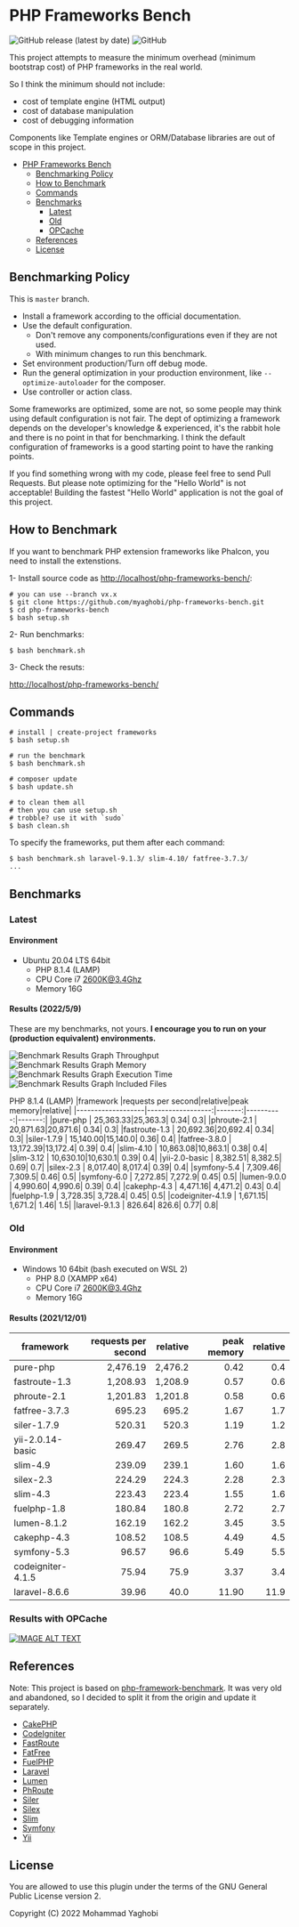 # PHP Frameworks Bench
![GitHub release (latest by date)](https://img.shields.io/github/v/release/myaghobi/PHP-Frameworks-Bench?color=purpol) ![GitHub](https://img.shields.io/github/license/myaghobi/PHP-Frameworks-Bench?color=green)

This project attempts to measure the minimum overhead (minimum bootstrap cost) of PHP frameworks in the real world.

So I think the minimum should not include:

* cost of template engine (HTML output)
* cost of database manipulation
* cost of debugging information

Components like Template engines or ORM/Database libraries are out of scope in this project.


- [PHP Frameworks Bench](#php-frameworks-bench)
  - [Benchmarking Policy](#benchmarking-policy)
  - [How to Benchmark](#how-to-benchmark)
  - [Commands](#commands)
  - [Benchmarks](#benchmarks)
    - [Latest](#latest)
    - [Old](#old)
    - [OPCache](#results-with-opcache)
  - [References](#references)
  - [License](#license)



## Benchmarking Policy

This is `master` branch.

* Install a framework according to the official documentation.
* Use the default configuration.
  * Don't remove any components/configurations even if they are not used.
  * With minimum changes to run this benchmark.
* Set environment production/Turn off debug mode.
* Run the general optimization in your production environment, like `--optimize-autoloader` for the composer.
* Use controller or action class.

Some frameworks are optimized, some are not, so some people may think using default configuration is not fair. The dept of optimizing a framework depends on the developer's knowledge & experienced, it's the rabbit hole and there is no point in that for benchmarking. I think the default configuration of frameworks is a good starting point to have the ranking points.

If you find something wrong with my code, please feel free to send Pull Requests. But please note optimizing for the "Hello World" is not acceptable! Building the fastest "Hello World" application is not the goal of this project.


## How to Benchmark

If you want to benchmark PHP extension frameworks like Phalcon, you need to install the extenstions.

1- Install source code as <http://localhost/php-frameworks-bench/>:

```
# you can use --branch vx.x
$ git clone https://github.com/myaghobi/php-frameworks-bench.git
$ cd php-frameworks-bench
$ bash setup.sh
```

2- Run benchmarks:

```
$ bash benchmark.sh
```

3- Check the resuts:

<http://localhost/php-frameworks-bench/>

## Commands

```
# install | create-project frameworks
$ bash setup.sh

# run the benchmark
$ bash benchmark.sh

# composer update
$ bash update.sh

# to clean them all
# then you can use setup.sh 
# trobble? use it with `sudo`
$ bash clean.sh
```

To specify the frameworks, put them after each command:

```
$ bash benchmark.sh laravel-9.1.3/ slim-4.10/ fatfree-3.7.3/
...
```


## Benchmarks

### Latest

#### Environment

* Ubuntu 20.04 LTS 64bit
  * PHP 8.1.4 (LAMP)
  * CPU Core i7 2600K@3.4Ghz
  * Memory 16G 


#### Results (2022/5/9)

These are my benchmarks, not yours. **I encourage you to run on your (production equivalent) environments.**

![Benchmark Results Graph Throughput](screenshots/php-frameworks-bench-throughput.png)
![Benchmark Results Graph Memory](screenshots/php-frameworks-bench-memory.png)
![Benchmark Results Graph Execution Time](screenshots/php-frameworks-bench-exectime.png)
![Benchmark Results Graph Included Files](screenshots/php-frameworks-bench-includedfiles.png)

PHP 8.1.4 (LAMP)
|framework          |requests per second|relative|peak memory|relative|
|-------------------|------------------:|-------:|----------:|-------:|
|pure-php           |          25,363.33|25,363.3|       0.34|     0.3|
|phroute-2.1        |          20,871.63|20,871.6|       0.34|     0.3|
|fastroute-1.3      |          20,692.36|20,692.4|       0.34|     0.3|
|siler-1.7.9        |          15,140.00|15,140.0|       0.36|     0.4|
|fatfree-3.8.0      |          13,172.39|13,172.4|       0.39|     0.4|
|slim-4.10          |          10,863.08|10,863.1|       0.38|     0.4|
|slim-3.12          |          10,630.10|10,630.1|       0.39|     0.4|
|yii-2.0-basic      |           8,382.51| 8,382.5|       0.69|     0.7|
|silex-2.3          |           8,017.40| 8,017.4|       0.39|     0.4|
|symfony-5.4        |           7,309.46| 7,309.5|       0.46|     0.5|
|symfony-6.0        |           7,272.85| 7,272.9|       0.45|     0.5|
|lumen-9.0.0        |           4,990.60| 4,990.6|       0.39|     0.4|
|cakephp-4.3        |           4,471.16| 4,471.2|       0.43|     0.4|
|fuelphp-1.9        |           3,728.35| 3,728.4|       0.45|     0.5|
|codeigniter-4.1.9  |           1,671.15| 1,671.2|       1.46|     1.5|
|laravel-9.1.3      |             826.64|   826.6|       0.77|     0.8|


### Old

#### Environment

* Windows 10 64bit (bash executed on WSL 2)
  * PHP 8.0 (XAMPP x64)
  * CPU Core i7 2600K@3.4Ghz
  * Memory 16G 


#### Results (2021/12/01)

|framework          |requests per second|relative|peak memory|relative|
|-------------------|------------------:|-------:|----------:|-------:|
|pure-php           |           2,476.19| 2,476.2|       0.42|     0.4|
|fastroute-1.3      |           1,208.93| 1,208.9|       0.57|     0.6|
|phroute-2.1        |           1,201.83| 1,201.8|       0.58|     0.6|
|fatfree-3.7.3      |             695.23|   695.2|       1.67|     1.7|
|siler-1.7.9        |             520.31|   520.3|       1.19|     1.2|
|yii-2.0.14-basic   |             269.47|   269.5|       2.76|     2.8|
|slim-4.9           |             239.09|   239.1|       1.60|     1.6|
|silex-2.3          |             224.29|   224.3|       2.28|     2.3|
|slim-4.3           |             223.43|   223.4|       1.55|     1.6|
|fuelphp-1.8        |             180.84|   180.8|       2.72|     2.7|
|lumen-8.1.2        |             162.19|   162.2|       3.45|     3.5|
|cakephp-4.3        |             108.52|   108.5|       4.49|     4.5|
|symfony-5.3        |              96.57|    96.6|       5.49|     5.5|
|codeigniter-4.1.5  |              75.94|    75.9|       3.37|     3.4|
|laravel-8.6.6      |              39.96|    40.0|      11.90|    11.9|


### Results with OPCache
[![IMAGE ALT TEXT](http://img.youtube.com/vi/BUcxalvD92U/0.jpg)](http://www.youtube.com/watch?v=BUcxalvD92U "PHP OPCache Benchmarks, a Comparison for Popular Frameworks")


## References 
Note: This project is based on
[php-framework-benchmark](https://github.com/kenjis/php-framework-benchmark). It was very old and abandoned, so I decided to split it from the origin and update it separately.

* [CakePHP](https://github.com/cakephp/cakephp)
* [CodeIgniter](https://github.com/codeigniter4/CodeIgniter4)
* [FastRoute](https://github.com/nikic/FastRoute)
* [FatFree](https://github.com/bcosca/fatfree)
* [FuelPHP](https://github.com/fuelphp/fuelphp)
* [Laravel](https://github.com/laravel/laravel)
* [Lumen](https://github.com/laravel/lumen)
* [PhRoute](https://github.com/mrjgreen/phroute)
* [Siler](https://github.com/leocavalcante/siler)
* [Silex](https://github.com/silexphp/Silex)
* [Slim](https://github.com/slimphp/Slim)
* [Symfony](https://github.com/symfony/symfony)
* [Yii](https://github.com/yiisoft/yii2)


## License

You are allowed to use this plugin under the terms of the GNU General Public License version 2.

Copyright (C) 2022 Mohammad Yaghobi

